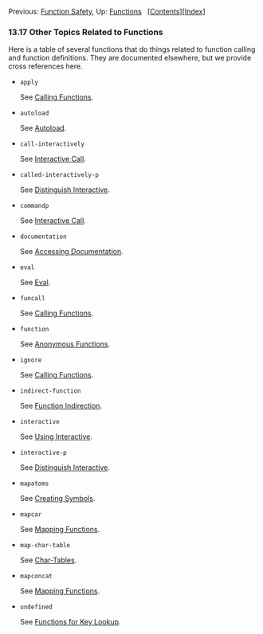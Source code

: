 

Previous: [Function Safety](Function-Safety.html), Up: [Functions](Functions.html)   \[[Contents](index.html#SEC_Contents "Table of contents")]\[[Index](Index.html "Index")]

### 13.17 Other Topics Related to Functions

Here is a table of several functions that do things related to function calling and function definitions. They are documented elsewhere, but we provide cross references here.

*   `apply`

    See [Calling Functions](Calling-Functions.html).

*   `autoload`

    See [Autoload](Autoload.html).

*   `call-interactively`

    See [Interactive Call](Interactive-Call.html).

*   `called-interactively-p`

    See [Distinguish Interactive](Distinguish-Interactive.html).

*   `commandp`

    See [Interactive Call](Interactive-Call.html).

*   `documentation`

    See [Accessing Documentation](Accessing-Documentation.html).

*   `eval`

    See [Eval](Eval.html).

*   `funcall`

    See [Calling Functions](Calling-Functions.html).

*   `function`

    See [Anonymous Functions](Anonymous-Functions.html).

*   `ignore`

    See [Calling Functions](Calling-Functions.html).

*   `indirect-function`

    See [Function Indirection](Function-Indirection.html).

*   `interactive`

    See [Using Interactive](Using-Interactive.html).

*   `interactive-p`

    See [Distinguish Interactive](Distinguish-Interactive.html).

*   `mapatoms`

    See [Creating Symbols](Creating-Symbols.html).

*   `mapcar`

    See [Mapping Functions](Mapping-Functions.html).

*   `map-char-table`

    See [Char-Tables](Char_002dTables.html).

*   `mapconcat`

    See [Mapping Functions](Mapping-Functions.html).

*   `undefined`

    See [Functions for Key Lookup](Functions-for-Key-Lookup.html).
